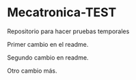 # Mecatronica-TEST
Repositorio para hacer pruebas temporales

Primer cambio en el readme.

Segundo cambio en readme.


Otro cambio más.